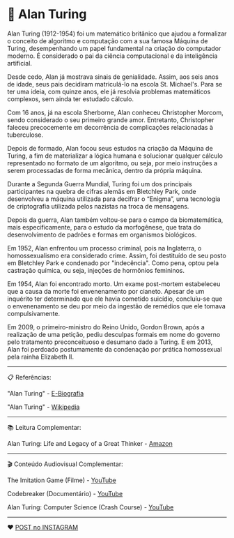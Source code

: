# 👨 Alan Turing

Alan Turing (1912-1954) foi um matemático britânico que ajudou a formalizar o conceito de algoritmo e computação com a sua famosa Máquina de Turing, desempenhando um papel fundamental na criação do computador moderno. É considerado o pai da ciência computacional e da inteligência artificial.

Desde cedo, Alan já mostrava sinais de genialidade. Assim, aos seis anos de idade, seus pais decidiram matriculá-lo na escola St. Michael's. Para se ter uma ideia, com quinze anos, ele já resolvia problemas matemáticos complexos, sem ainda ter estudado cálculo.

Com 16 anos, já na escola Sherborne, Alan conheceu Christopher Morcom, sendo considerado o seu primeiro grande amor. Entretanto, Christopher faleceu precocemente em decorrência de complicações relacionadas à tuberculose.

Depois de formado, Alan focou seus estudos na criação da Máquina de Turing, a fim de materializar a lógica humana e solucionar qualquer cálculo representado no formato de um algoritmo, ou seja, por meio instruções a serem processadas de forma mecânica, dentro da própria máquina.

Durante a Segunda Guerra Mundial, Turing foi um dos principais participantes na quebra de cifras alemãs em Bletchley Park, onde desenvolveu a máquina utilizada para decifrar o “Enigma”, uma tecnologia de criptografia utilizada pelos nazistas na troca de mensagens.

Depois da guerra, Alan também voltou-se para o campo da biomatemática, mais especificamente, para o estudo da morfogênese, que trata do desenvolvimento de padrões e formas em organismos biológicos.

Em 1952, Alan enfrentou um processo criminal, pois na Inglaterra, o homossexualismo era considerado crime. Assim, foi destituído de seu posto em Bletchley Park e condenado por "indecência". Como pena, optou pela castração química, ou seja, injeções de hormônios femininos.

Em 1954, Alan foi encontrado morto. Um exame post-mortem estabeleceu que a causa da morte foi envenenamento por cianeto. Apesar de um inquérito ter determinado que ele havia cometido suicídio, concluíu-se que o envenenamento se deu por meio da ingestão de remédios que ele tomava compulsivamente.

Em 2009, o primeiro-ministro do Reino Unido, Gordon Brown, após a realização de uma petição, pediu desculpas formais em nome do governo pelo tratamento preconceituoso e desumano dado a Turing. E em 2013, Alan foi perdoado postumamente da condenação por prática homossexual pela rainha Elizabeth II.

---

📋 Referências:

"Alan Turing" - [E-Biografia](https://www.ebiografia.com/alan_turing/)

"Alan Turing" - [Wikipedia](https://en.wikipedia.org/wiki/Alan_Turing)

---

:books: Leitura Complementar:

Alan Turing: Life and Legacy of a Great Thinker - [Amazon](https://www.amazon.com/Alan-Turing-Legacy-Great-Thinker/dp/3540200207)

---

🎬 Conteúdo Audiovisual Complementar:

The Imitation Game (Filme) - [YouTube](https://www.youtube.com/watch?v=5gcyB72nFmc)

Codebreaker (Documentário) - [YouTube](https://www.youtube.com/watch?v=vVP4yh7SqE0)

Alan Turing: Computer Science (Crash Course) - [YouTube](https://www.youtube.com/watch?v=7TycxwFmdB0)

---

:heart: [POST no INSTAGRAM](https://www.instagram.com/p/CHSHu5rMPSR/)